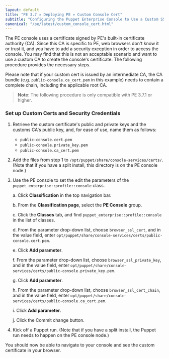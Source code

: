 ```yaml
---
layout: default
title: "PE 3.7 » Deploying PE » Custom Console Cert"
subtitle: "Configuring the Puppet Enterprise Console to Use a Custom SSL Certificate"
canonical: "/pe/latest/custom_console_cert.html"
---
```


The PE console uses a certificate signed by PE's built-in certificate authority (CA). Since this CA is specific to PE, web browsers don't know it or trust it, and you have to add a security exception in order to access the console. You may find that this is not an acceptable scenario and want to use a custom CA to create the console's certificate. The following procedure provides the necessary steps. 

Please note that if your custom cert is issued by an intermediate CA, the CA bundle (e.g. `public-console.ca_cert.pem` in this example) needs to contain a complete chain, including the applicable root CA.

>**Note**: The following procedure is only compatible with PE 3.7.1 or higher. 

### Set up Custom Certs and Security Credentials

1. Retrieve the custom certificate's public and private keys and the customs CA's public key, and, for ease of use, name them as follows:

   * `public-console.cert.pem`
   * `public-console.private_key.pem`
   * `public-console.ca_cert.pem`
   
2. Add the files from step 1 to `/opt/puppet/share/console-services/certs/`. (Note that if you have a split install, this directory is on the PE console node.) 
3. Use the PE console to set the edit the parameters of the `puppet_enterprise::profile::console` class.

   a. Click __Classification__ in the top navigation bar. 
   
   b. From the __Classification page__, select the __PE Console__ group. 
   
   c. Click the __Classes__ tab, and find `puppet_enterprise::profile::console` in the list of classes. 
   
   d. From the parameter drop-down list, choose `browser_ssl_cert`, and in the value field, enter `opt/puppet/share/console-services/certs/public-console.cert.pem`.
   
   e. Click __Add parameter__.
   
   f. From the parameter drop-down list, choose `browser_ssl_private_key`, and in the value field, enter `opt/puppet/share/console-services/certs/public-console.private_key.pem`.
   
   g. Click __Add parameter__.
   
   h. From the parameter drop-down list, choose `browser_ssl_cert_chain`, and in the value field, enter `opt/puppet/share/console-services/certs/public-console.ca_cert.pem`.
   
   i. Click __Add parameter__.
   
   j. Click the Commit change button. 

4. Kick off a Puppet run. (Note that if you have a split install, the Puppet run needs to happen on the PE console node.)  

You should now be able to navigate to your console and see the custom certificate in your browser.

